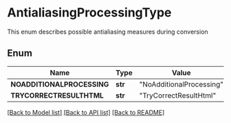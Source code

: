 # AntialiasingProcessingType
This enum describes possible antialiasing measures during conversion

## Enum
Name | Type | Value
------------ | ------------- | -------------
**NOADDITIONALPROCESSING** | **str** | "NoAdditionalProcessing"
**TRYCORRECTRESULTHTML** | **str** | "TryCorrectResultHtml"


[[Back to Model list]](../README.md#documentation-for-models) [[Back to API list]](../README.md#documentation-for-api-endpoints) [[Back to README]](../README.md)


